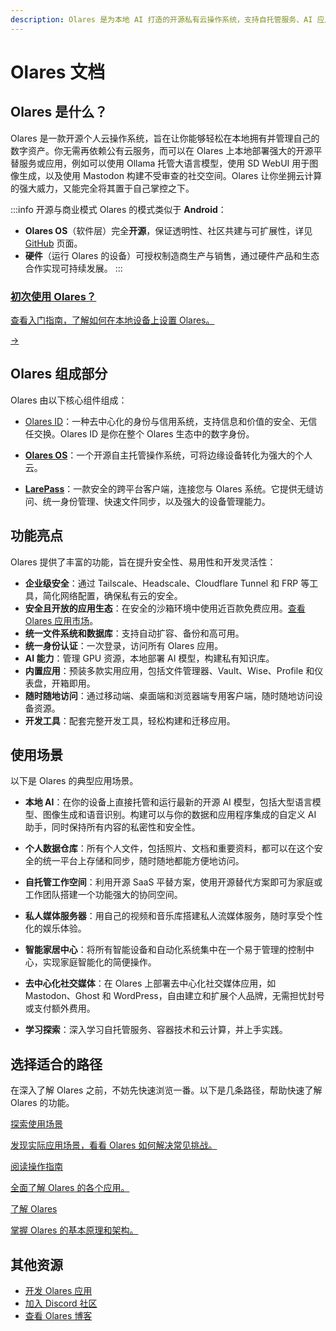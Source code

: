 ```yaml
---
description: Olares 是为本地 AI 打造的开源私有云操作系统，支持自托管服务、AI 应用部署、文件管理和安全协作，让你完全掌控数据。
---
```

# Olares 文档

## Olares 是什么？
Olares 是一款开源个人云操作系统，旨在让你能够轻松在本地拥有并管理自己的数字资产。你无需再依赖公有云服务，而可以在 Olares 上本地部署强大的开源平替服务或应用，例如可以使用 Ollama 托管大语言模型，使用 SD WebUI 用于图像生成，以及使用 Mastodon 构建不受审查的社交空间。Olares 让你坐拥云计算的强大威力，又能完全将其置于自己掌控之下。

:::info 开源与商业模式
Olares 的模式类似于 **Android**：
- **Olares OS**（软件层）完全**开源**，保证透明性、社区共建与可扩展性，详见 [GitHub](https://github.com/beclab/Olares) 页面。
- **硬件**（运行 Olares 的设备）可授权制造商生产与销售，通过硬件产品和生态合作实现可持续发展。 
:::

<div class="cta">
  <a href="./get-started/">
    <div class="content">
      <h3>初次使用 Olares？</h3>
      <p>查看入门指南，了解如何在本地设备上设置 Olares。</p>
    </div>
    <div class="arrow">→</div>
  </a>
</div>

## Olares 组成部分

Olares 由以下核心组件组成：

- [Olares ID](./concepts/olares-id.md)：一种去中心化的身份与信用系统，支持信息和价值的安全、无信任交换。Olares ID 是你在整个 Olares 生态中的数字身份。

- [**Olares OS**](https://github.com/beclab/Olares)：一个开源自主托管操作系统，可将边缘设备转化为强大的个人云。

- [**LarePass**](./larepass/)：一款安全的跨平台客户端，连接您与 Olares 系统。它提供无缝访问、统一身份管理、快速文件同步，以及强大的设备管理能力。

## 功能亮点

Olares 提供了丰富的功能，旨在提升安全性、易用性和开发灵活性：

- **企业级安全**：通过 Tailscale、Headscale、Cloudflare Tunnel 和 FRP 等工具，简化网络配置，确保私有云的安全。
- **安全且开放的应用生态**：在安全的沙箱环境中使用近百款免费应用。[查看 Olares 应用市场](https://market.olares.com/)。
- **统一文件系统和数据库**：支持自动扩容、备份和高可用。
- **统一身份认证**：一次登录，访问所有 Olares 应用。
- **AI 能力**：管理 GPU 资源，本地部署 AI 模型，构建私有知识库。
- **内置应用**：预装多款实用应用，包括文件管理器、Vault、Wise、Profile 和仪表盘，开箱即用。
- **随时随地访问**：通过移动端、桌面端和浏览器端专用客户端，随时随地访问设备资源。
- **开发工具**：配套完整开发工具，轻松构建和迁移应用。

## 使用场景

以下是 Olares 的典型应用场景。

- **本地 AI**：在你的设备上直接托管和运行最新的开源 AI 模型，包括大型语言模型、图像生成和语音识别。构建可以与你的数据和应用程序集成的自定义 AI 助手，同时保持所有内容的私密性和安全性。

- **个人数据仓库**：所有个人文件，包括照片、文档和重要资料，都可以在这个安全的统一平台上存储和同步，随时随地都能方便地访问。

- **自托管工作空间**：利用开源 SaaS 平替方案，使用开源替代方案即可为家庭或工作团队搭建一个功能强大的协同空间。

- **私人媒体服务器**：用自己的视频和音乐库搭建私人流媒体服务，随时享受个性化的娱乐体验。

- **智能家居中心**：将所有智能设备和自动化系统集中在一个易于管理的控制中心，实现家庭智能化的简便操作。

- **去中心化社交媒体**：在 Olares 上部署去中心化社交媒体应用，如 Mastodon、Ghost 和 WordPress，自由建立和扩展个人品牌，无需担忧封号或支付额外费用。

- **学习探索**：深入学习自托管服务、容器技术和云计算，并上手实践。

## 选择适合的路径

在深入了解 Olares 之前，不妨先快速浏览一番。以下是几条路径，帮助快速了解 Olares 的功能。

<div class="cta-container">
  <a href="../use-cases/" class="cta-link">
    <p class="cta-title">探索使用场景</p>
    <p class="cta-description">发现实际应用场景，看看 Olares 如何解决常见挑战。</p>
  </a>
  <a href="olares/" class="cta-link">
    <p class="cta-title">阅读操作指南</p>
    <p class="cta-description">全面了解 Olares 的各个应用。</p>
  </a>
  <a href="./concepts/" class="cta-link">
    <p class="cta-title">了解 Olares</p>
    <p class="cta-description">掌握 Olares 的基本原理和架构。</p>
  </a>
</div>

## 其他资源

- [开发 Olares 应用](../developer/develop/)
- [加入 Discord 社区](https://discord.gg/olares)
- [查看 Olares 博客](https://blog.olares.com/)